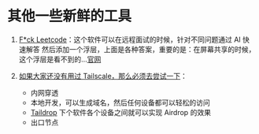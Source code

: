 # 其他一些新鲜的工具

1. [F\*ck Leetcode](https://x.com/vikingmute/status/1895028802755142134)：这个软件可以在远程面试的时候，针对不同问题通过 AI 快速解答 然后添加一个浮层，上面是各种答案，重要的是：在屏幕共享的时候，这个浮层是看不到的...[官网](https://www.interviewcoder.co/)
2. [如果大家还没有用过 Tailscale，那么必须去尝试一下](https://x.com/vikingmute/status/1897563978639004102)：

   - 内网穿透
   - 本地开发，可以生成域名，然后任何设备都可以轻松的访问
   - [Taildrop](https://tailscale.com/kb/1106/taildrop) 下个软件各个设备之间就可以实现 Airdrop 的效果
   - 出口节点
